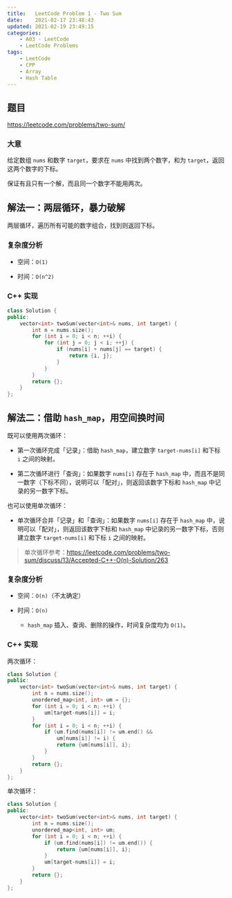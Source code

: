 ```yaml
---
title:   LeetCode Problem 1 - Two Sum
date:    2021-02-17 23:48:43
updated: 2021-02-19 23:49:15
categories:
    - A03 - LeetCode
    - LeetCode Problems
tags:
    - LeetCode
    - CPP
    - Array
    - Hash Table
---
```


## 题目

<https://leetcode.com/problems/two-sum/>

### 大意

给定数组 `nums` 和数字 `target`，要求在 `nums` 中找到两个数字，和为 `target`，返回这两个数字的下标。

保证有且只有一个解，而且同一个数字不能用两次。

<!-- more -->

## 解法一：两层循环，暴力破解

两层循环，遍历所有可能的数字组合，找到则返回下标。

### 复杂度分析

- 空间：`O(1)`

- 时间：`O(n^2)`

### C++ 实现

```cpp
class Solution {
public:
    vector<int> twoSum(vector<int>& nums, int target) {
        int n = nums.size();
        for (int i = 0; i < n; ++i) {
            for (int j = 0; j < i; ++j) {
                if (nums[i] + nums[j] == target) {
                    return {i, j};
                }
            }
        }
        return {};
    }
};
```

## 解法二：借助 `hash_map`，用空间换时间

既可以使用两次循环：

- 第一次循环完成「记录」：借助 `hash_map`，建立数字 `target-nums[i]` 和下标 `i` 之间的映射。

- 第二次循环进行「查询」：如果数字 `nums[i]` 存在于 `hash_map` 中，而且不是同一数字（下标不同），说明可以「配对」，则返回该数字下标和 `hash_map` 中记录的另一数字下标。

也可以使用单次循环：

- 单次循环合并「记录」和「查询」：如果数字 `nums[i]` 存在于 `hash_map` 中，说明可以「配对」，则返回该数字下标和 `hash_map` 中记录的另一数字下标，否则建立数字 `target-nums[i]` 和下标 `i` 之间的映射。

> 单次循环参考：<https://leetcode.com/problems/two-sum/discuss/13/Accepted-C++-O(n)-Solution/263>

### 复杂度分析

- 空间：`O(n)`（不太确定）

- 时间：`O(n)`

    - `hash_map` 插入、查询、删除的操作，时间复杂度均为 `O(1)`。

### C++ 实现

两次循环：

```cpp
class Solution {
public:
    vector<int> twoSum(vector<int>& nums, int target) {
        int n = nums.size();
        unordered_map<int, int> um = {};
        for (int i = 0; i < n; ++i) {
            um[target-nums[i]] = i;
        }
        for (int i = 0; i < n; ++i) {
            if (um.find(nums[i]) != um.end() &&
                um[nums[i]] != i) {
                return {um[nums[i]], i};
            }
        }
        return {};
    }
};
```

单次循环：

```cpp
class Solution {
public:
    vector<int> twoSum(vector<int>& nums, int target) {
        int n = nums.size();
        unordered_map<int, int> um;
        for (int i = 0; i < n; ++i) {
            if (um.find(nums[i]) != um.end()) {
                return {um[nums[i]], i};
            }
            um[target-nums[i]] = i;
        }
        return {};
    }
};
```
